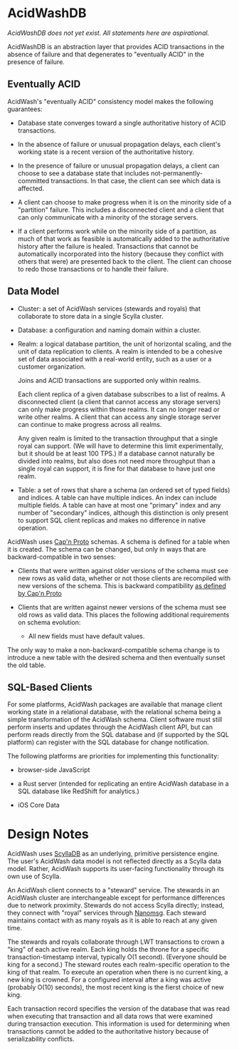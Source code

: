 # AcidWashDB

_*AcidWashDB does not yet exist. All statements here are aspirational.*_

AcidWashDB is an abstraction layer that provides ACID transactions
in the absence of failure and that degenerates to "eventually ACID" in the
presence of failure.

## Eventually ACID

AcidWash's "eventually ACID" consistency model makes the following guarantees:

* Database state converges toward a single authoritative history of ACID
  transactions.

* In the absence of failure or unusual propagation delays, each client's
  working state is a recent version of the authoritative history.

* In the presence of failure or unusual propagation delays, a client can choose
  to see a database state that includes not-permanently-committed transactions.
  In that case, the client can see which data is affected.

* A client can choose to make progress when it is on the minority side of a
  "partition" failure. This includes a disconnected client and a client that
  can only communicate with a minority of the storage servers.

* If a client performs work while on the minority side of a partition, as much of
  that work as feasible is automatically added to the authoritative history
  after the failure is healed. Transactions that cannot be automatically
  incorporated into the history (because they conflict with others that were)
  are presented back to the client. The client can choose to redo those
  transactions or to handle their failure.

## Data Model

* Cluster: a set of AcidWash services (stewards and royals) that collaborate
  to store data in a single Scylla cluster.

* Database: a configuration and naming domain within a cluster.

* Realm: a logical database partition, the unit of horizontal scaling, and the
  unit of data replication to clients. A realm is intended to be a cohesive set
  of data associated with a real-world entity, such as a user or a customer
  organization.

  Joins and ACID transactions are supported only within realms.

  Each client replica of a given database subscribes to a list of realms. A
  disconnected client (a client that cannot access any storage servers) can only
  make progress within those realms. It can no longer read or write other
  realms. A client that can access any single storage server can continue to
  make progress across all realms.

  Any given realm is limited to the transaction throughput that a single royal
  can support. (We will have to determine this limit experimentally, but it
  should be at least 100 TPS.) If a database cannot naturally be divided into
  realms, but also does not need more throughput than a single royal can
  support, it is fine for that database to have just one realm.

* Table: a set of rows that share a schema (an ordered set of typed fields)
  and indices. A table can have multiple indices. An index can include multiple
  fields. A table can have at most one "primary" index and any number of
  "secondary" indices, although this distinction is only present to support SQL
  client replicas and makes no difference in native operation.

AcidWash uses [Cap'n Proto](https://capnproto.org/) schemas. A schema is
defined for a table when it is created. The schema can be changed, but only
in ways that are backward-compatible in two senses:

* Clients that were written against older versions of the schema must
  see new rows as valid data, whether or not those clients are recompiled
  with new versions of the schema. This is backward compatibility
  [as defined by Cap'n Proto](https://capnproto.org/language.html#evolving-your-protocol)

* Clients that are written against newer versions of the schema must see
  old rows as valid data. This places the following additional requirements
  on schema evolution:

  * All new fields must have default values.

The only way to make a non-backward-compatible schema change is to introduce
a new table with the desired schema and then eventually sunset the old table.

## SQL-Based Clients

For some platforms, AcidWash packages are available that manage client working
state in a relational database, with the relational schema being a simple
transformation of the AcidWash schema. Client software must still perform
inserts and updates through the AcidWash client API, but can perform reads
directly from the SQL database and (if supported by the SQL platform) can
register with the SQL database for change notification.

The following platforms are priorities for implementing this functionality:

* browser-side JavaScript

* a Rust server (intended for replicating an entire AcidWash database in a SQL
  database like RedShift for analytics.)

* iOS Core Data

# Design Notes

AcidWash uses [ScyllaDB](http://www.scylladb.com/) as an underlying, primitive
persistence engine. The user's AcidWash data model is not reflected directly as
a Scylla data model. Rather, AcidWash supports its user-facing functionality
through its own use of Scylla.

An AcidWash client connects to a "steward" service. The stewards in an AcidWash
cluster are interchangeable except for performance differences due to network
proximity. Stewards do not access Scylla directly; instead, they connect with
"royal" services through [Nanomsg](http://nanomsg.org/). Each steward maintains
contact with as many royals as it is able to reach at any given time.

The stewards and royals collaborate through LWT transactions to crown a "king"
of each active realm. Each king holds the throne for a specific
transaction-timestamp interval, typically O(1 second). (Everyone should be king
for a second.) The steward routes each realm-specific operation to the king of
that realm. To execute an operation when there is no current king,  a new king
is crowned. For a configured interval after a king was active (probably O(10)
seconds), the most recent king is the fierst choice of new king.

Each transaction record specifies the version of the database that was read when executing that transaction and all data rows that were examined during transaction execution. This information is used for determining when transactions cannot be added to the authoritative history because of serializability conflicts.

